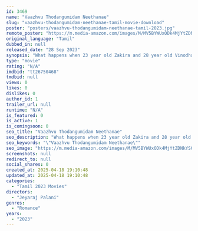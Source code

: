 ```yaml
---
id: 3469
name: "Vaazhvu Thodangumidam Neethanae"
slug: "vaazhvu-thodangumidam-neethanae-tamil-movie-download"
poster: "posters/vaazhvu-thodangumidam-neethanae-tamil-2023.jpg"
remote_poster: "https://m.media-amazon.com/images/M/MV5BYWUxODk4MjYtZDNkYS00ODg3LTk0ZGQtMDk2YWM0YmI1OGI4XkEyXkFqcGc@._V1_SX300.jpg"
original_language: "Tamil"
dubbed_in: null
released_date: "28 Sep 2023"
synopsis: "What happens when 23 year old Zakira and 28 year old Vinodha, who live in two unrelated religious sects, meet and fall in love in an environment where they are attracted to each other? How society and its structure see them."
type: "movie"
rating: "N/A"
imdbid: "tt26750468"
tmdbid: null
views: 0
likes: 0
dislikes: 0
author_id: 1
trailer_url: null
runtime: "N/A"
is_featured: 0
is_active: 1
is_comingsoon: 0
seo_title: "Vaazhvu Thodangumidam Neethanae"
seo_description: "What happens when 23 year old Zakira and 28 year old Vinodha, who live in two unrelated religious sects, meet and fall in love in an environment where they are attracted to each other? How society and its structure see them."
seo_keywords: "\"Vaazhvu Thodangumidam Neethanae\""
seo_image: "https://m.media-amazon.com/images/M/MV5BYWUxODk4MjYtZDNkYS00ODg3LTk0ZGQtMDk2YWM0YmI1OGI4XkEyXkFqcGc@._V1_SX300.jpg"
screenshots: null
redirect_to: null
social_shares: 0
created_at: 2025-04-18 19:10:48
updated_at: 2025-04-18 19:10:48
categories:
  - "Tamil 2023 Movies"
directors:
  - "Jeyaraj Palani"
genres:
  - "Romance"
years:
  - "2023"
---
```

